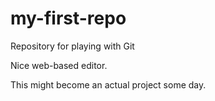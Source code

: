 my-first-repo
=============

Repository for playing with Git

Nice web-based editor.

This might become an actual project some day.


